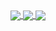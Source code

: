 <a href="#">
  <img align="center" src="https://github-profile-trophy.vercel.app/?username=netromdk&theme=onedark&column=8&margin-w=0&no-frame=true&no-bg=false" />
</a>
<a href="#">
  <img align="center" src="https://github-readme-stats.vercel.app/api?username=netromdk&count_private=true&show_icons=true&theme=slateorange&include_all_commits=true&hide_title=true" />
</a>
<a href="#">
  <img align="center" src="https://github-readme-stats.vercel.app/api/top-langs/?username=netromdk&theme=slateorange&langs_count=5&layout=compact&hide=javascript,html,yasnippet,c" />
</a>

<a rel="me" href="https://infosec.exchange/@netrom" style="display:none;"></a>
